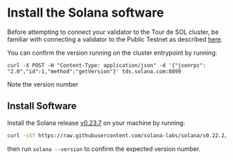 # Install the Solana software

Before attempting to connect your validator to the Tour de SOL cluster, be familiar with connecting a validator to the Public Testnet as described [here](../../../running-validator/README.md).

You can confirm the version running on the cluster entrypoint by running:

```text
curl -X POST -H "Content-Type: application/json" -d '{"jsonrpc": "2.0","id":1,"method":"getVersion"}' tds.solana.com:8899
```

Note the version number

## Install Software

Install the Solana release [v0.23.7](https://github.com/solana-labs/solana/releases/tag/v0.23.7) on your machine by running:

```bash
curl -sSf https://raw.githubusercontent.com/solana-labs/solana/v0.22.2/install/solana-install-init.sh | sh -s - 0.23.7
```

then run `solana --version` to confirm the expected version number.

